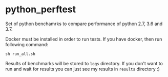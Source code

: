 # python_perftest

Set of python benchamrks to compare performance of python 2.7, 3.6 and 3.7. 

Docker must be installed in order to run tests. If you have docker, then run following command:
```
sh run_all.sh
```
Results of benchmarks will be stored to `logs` directory. If you don't want to run and wait for results you can just see my results in `results` directory :)
